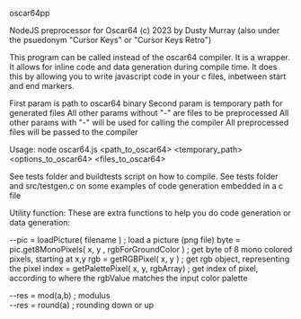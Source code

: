 oscar64pp

NodeJS preprocessor for Oscar64
(c) 2023 by Dusty Murray (also under the psuedonym "Cursor Keys" or "Cursor Keys Retro")

This program can be called instead of the oscar64 compiler.
It is a wrapper.  It allows for inline code and data generation during compile time.
It does this by allowing you to write javascript code in your c files, inbetween start and end markers.

First param is path to oscar64 binary 
Second param is temporary path for generated files
All other params without "-" are files to be preprocessed
All other params with "-" will be used for calling the compiler
All preprocessed files will be passed to the compiler
    
Usage:
node oscar64.js <path_to_oscar64> <temporary_path> <options_to_oscar64> <files_to_oscar64>

See tests folder and buildtests script on how to compile.
See tests folder and src/testgen.c on some examples of code generation embedded in a c file

Utility function:
These are extra functions to help you do code generation or data generation:

--pic = loadPicture( filename )  ; load a picture (png file)
byte = pic.get8MonoPixels( x, y , rgbForGroundColor )   ; get byte of 8 mono colored pixels, starting at x,y
rgb = getRGBPixel( x, y )                               ; get rgb object, representing the pixel
index = getPalettePixel( x, y, rgbArray)                ; get index of pixel, according to where the rgbValue matches the input color palette

--res = mod(a,b)                 ; modulus  
--res = round(a)                 ; rounding down or up  
